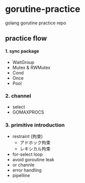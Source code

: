 # gorutine-practice

golang gorutine practice repo

## practice flow

#### 1. sync package

- WaitGroup
- Mutex & RWMutex
- Cond
- Once
- Pool

### 2. channel

- select
- GOMAXPROCS

### 3. primitive introduction

- restraint (拘束)
  - アドホック拘束
  - レキシカル拘束
- for-select loop
- avoid goroutine leak
- or channle
- error handling
- pipelline